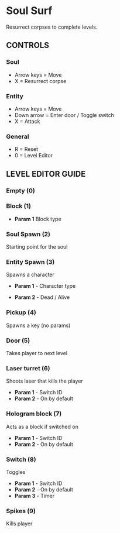 # Soul Surf
Resurrect corpses to complete levels.

## **CONTROLS**
### Soul
* Arrow keys = Move
* X = Resurrect corpse

### Entity
* Arrow keys = Move
* Down arrow = Enter door / Toggle switch
* X = Attack

### General
* R = Reset
* 0 = Level Editor

## **LEVEL EDITOR GUIDE**
### Empty (0)

### Block (1)
* **Param 1** Block type

### Soul Spawn (2)
Starting point for the soul

### Entity Spawn (3)
Spawns a character

* **Param 1** - Character type

* **Param 2** - Dead / Alive

### Pickup (4)
Spawns a key (no params)

### Door (5)
Takes player to next level

### Laser turret (6)
Shoots laser that kills the player
* **Param 1** - Switch ID
* **Param 2** - On by default

### Hologram block (7)
Acts as a block if switched on
* **Param 1** - Switch ID
* **Param 2** - On by default

### Switch (8)
Toggles
* **Param 1** - Switch ID
* **Param 2** - On by default
* **Param 3** - Timer

### Spikes (9)
Kills player
